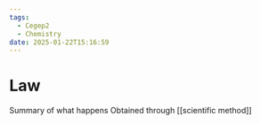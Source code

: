 ```yaml
---
tags:
  - Cegep2
  - Chemistry
date: 2025-01-22T15:16:59
---
```


# Law

Summary of what happens
Obtained through [[scientific method]]